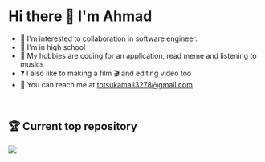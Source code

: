<!-- START -->

# Hi there 👋 I'm Ahmad

<!-- About personal -->

- 👀 I'm interested to collaboration in software engineer.
- 📓 I'm in high school
- 📘 My hobbies are coding for an application, read meme and listening to musics
- ❓ I also like to making a film 🎬 and editing video too
- 📩 You can reach me at totsukamail3278@gmail.com
<br>

## 🏆 Current top repository

<!-- Current Top repo -->

  <a href="https://github.com/Ahmad3296/TODO-APP">
  <img align="left" src="https://github-readme-stats.vercel.app/api/pin/?username=Ahmad3296&repo=TODO-APP&theme=dracula" />
  </a>
<!-- END -->
